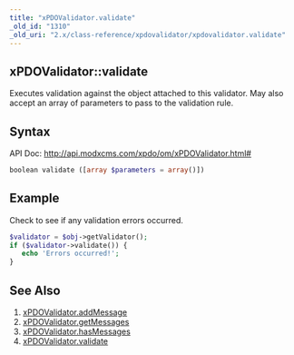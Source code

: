 ```yaml
---
title: "xPDOValidator.validate"
_old_id: "1310"
_old_uri: "2.x/class-reference/xpdovalidator/xpdovalidator.validate"
---
```


## xPDOValidator::validate

Executes validation against the object attached to this validator. May also accept an array of parameters to pass to the validation rule.

## Syntax

API Doc: <http://api.modxcms.com/xpdo/om/xPDOValidator.html#>

``` php
boolean validate ([array $parameters = array()])
```

## Example

Check to see if any validation errors occurred.

``` php
$validator = $obj->getValidator();
if ($validator->validate()) {
   echo 'Errors occurred!';
}
```

## See Also

1. [xPDOValidator.addMessage](extending-modx/xpdo/class-reference/xpdovalidator/xpdovalidator.addmessage)
2. [xPDOValidator.getMessages](extending-modx/xpdo/class-reference/xpdovalidator/xpdovalidator.getmessages)
3. [xPDOValidator.hasMessages](extending-modx/xpdo/class-reference/xpdovalidator/xpdovalidator.hasmessages)
4. [xPDOValidator.validate](extending-modx/xpdo/class-reference/xpdovalidator/xpdovalidator.validate)